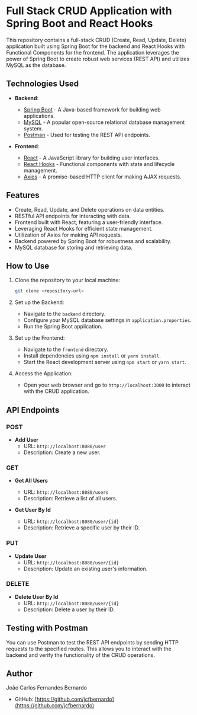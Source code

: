 # Full Stack CRUD Application with Spring Boot and React Hooks

This repository contains a full-stack CRUD (Create, Read, Update, Delete) application built using Spring Boot for the backend and React Hooks with Functional Components for the frontend. The application leverages the power of Spring Boot to create robust web services (REST API) and utilizes MySQL as the database.

## Technologies Used

- **Backend**:
    - [Spring Boot](https://spring.io/projects/spring-boot) - A Java-based framework for building web applications.
    - [MySQL](https://www.mysql.com/) - A popular open-source relational database management system.
    - [Postman](https://www.postman.com/) - Used for testing the REST API endpoints.

- **Frontend**:
    - [React](https://reactjs.org/) - A JavaScript library for building user interfaces.
    - [React Hooks](https://reactjs.org/docs/hooks-intro.html) - Functional components with state and lifecycle management.
    - [Axios](https://axios-http.com/) - A promise-based HTTP client for making AJAX requests.

## Features

- Create, Read, Update, and Delete operations on data entities.
- RESTful API endpoints for interacting with data.
- Frontend built with React, featuring a user-friendly interface.
- Leveraging React Hooks for efficient state management.
- Utilization of Axios for making API requests.
- Backend powered by Spring Boot for robustness and scalability.
- MySQL database for storing and retrieving data.

## How to Use

1. Clone the repository to your local machine:

   ```bash
   git clone <repository-url>
   ```

2. Set up the Backend:
    - Navigate to the `backend` directory.
    - Configure your MySQL database settings in `application.properties`.
    - Run the Spring Boot application.

3. Set up the Frontend:
    - Navigate to the `frontend` directory.
    - Install dependencies using `npm install` or `yarn install`.
    - Start the React development server using `npm start` or `yarn start`.

4. Access the Application:
    - Open your web browser and go to `http://localhost:3000` to interact with the CRUD application.

## API Endpoints

### **POST**
- **Add User**
    - URL: `http://localhost:8080/user`
    - Description: Create a new user.

### **GET**
- **Get All Users**
    - URL: `http://localhost:8080/users`
    - Description: Retrieve a list of all users.

- **Get User By Id**
    - URL: `http://localhost:8080/user/{id}`
    - Description: Retrieve a specific user by their ID.

### **PUT**
- **Update User**
    - URL: `http://localhost:8080/user/{id}`
    - Description: Update an existing user's information.

### **DELETE**
- **Delete User By Id**
    - URL: `http://localhost:8080/user/{id}`
    - Description: Delete a user by their ID.
## Testing with Postman

You can use Postman to test the REST API endpoints by sending HTTP requests to the specified routes. This allows you to interact with the backend and verify the functionality of the CRUD operations.

## Author

João Carlos Fernandes Bernardo
- GitHub: [https://github.com/jcfbernardo](https://github.com/jcfbernardo)